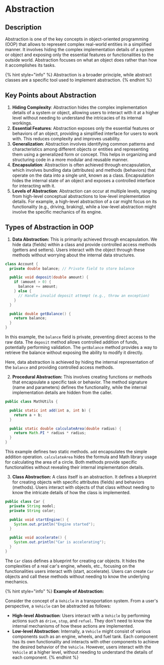 # Abstraction

## Description

Abstraction is one of the key concepts in object-oriented programming (OOP) that allows to represent complex real-world entities in a simplified manner. It involves hiding the complex implementation details of a system or object and exposing only the essential features or functionalities to the outside world. Abstraction focuses on what an object does rather than how it accomplishes its tasks.

{% hint style="info" %}
Abstraction is a broader principle, while abstract classes are a specific tool used to implement abstraction.
{% endhint %}

## Key Points about Abstraction

1. **Hiding Complexity**: Abstraction hides the complex implementation details of a system or object, allowing users to interact with it at a higher level without needing to understand the intricacies of its internal workings.
2. **Essential Features**: Abstraction exposes only the essential features or behaviors of an object, providing a simplified interface for users to work with. This reduces complexity and improves usability.
3. **Generalization**: Abstraction involves identifying common patterns and characteristics among different objects or entities and representing them using a generalized form or concept. This helps in organizing and structuring code in a more modular and reusable manner.
4. **Encapsulation**: Abstraction is often achieved through encapsulation, which involves bundling data (attributes) and methods (behaviors) that operate on the data into a single unit, known as a class. Encapsulation hides the internal state of an object and exposes a controlled interface for interacting with it.
5. **Levels of Abstraction**: Abstraction can occur at multiple levels, ranging from high-level conceptual abstractions to low-level implementation details. For example, a high-level abstraction of a car might focus on its functionality (e.g., driving, braking), while a low-level abstraction might involve the specific mechanics of its engine.

## **Types of Abstraction in OOP**

1. **Data Abstraction:** This is primarily achieved through encapsulation. We hide data (fields) within a class and provide controlled access methods (getters and setters). Users interact with the object through these methods without worrying about the internal data structures.

```java
class Account {
  private double balance; // Private field to store balance

  public void deposit(double amount) {
    if (amount > 0) {
      balance += amount;
    } else {
      // Handle invalid deposit attempt (e.g., throw an exception)
    }
  }

  public double getBalance() {
    return balance;
  }
}
```

In this example, the `balance` field is private, preventing direct access to the raw data. The `deposit` method allows controlled addition of funds, potentially performing validation. The `getBalance` method provides a way to retrieve the balance without exposing the ability to modify it directly.

Here, data abstraction is achieved by hiding the internal representation of the `balance` and providing controlled access methods.

2. **Procedural Abstraction:** This involves creating functions or methods that encapsulate a specific task or behavior. The method signature (name and parameters) defines the functionality, while the internal implementation details are hidden from the caller.

```java
public class MathUtils {

  public static int add(int a, int b) {
    return a + b;
  }

  public static double calculateArea(double radius) {
    return Math.PI * radius * radius;
  }
}
```

This example defines two static methods. `add` encapsulates the simple addition operation. `calculateArea` hides the formula and Math library usage for calculating the area of a circle. Both methods provide specific functionalities without revealing their internal implementation details.

3. **Class Abstraction:** A class itself is an abstraction. It defines a blueprint for creating objects with specific attributes (fields) and behaviors (methods). Users interact with objects of that class without needing to know the intricate details of how the class is implemented.

```java
public class Car {
  private String model;
  private String color;

  public void startEngine() {
    System.out.println("Engine started");
  }

  public void accelerate() {
    System.out.println("Car is accelerating");
  }
}
```

The `Car` class defines a blueprint for creating car objects. It hides the complexities of a real car's engine, wheels, etc., focusing on the functionalities users interact with (start, accelerate). Users can create `Car` objects and call these methods without needing to know the underlying mechanics.

{% hint style="info" %}
**Example of Abstraction:**

Consider the concept of a `Vehicle` in a transportation system. From a user's perspective, a `Vehicle` can be abstracted as follows:

* **High-level Abstraction**: Users interact with a `Vehicle` by performing actions such as `drive`, `stop`, and `refuel`. They don't need to know the internal mechanisms of how these actions are implemented.
* **Low-level Abstraction**: Internally, a `Vehicle` might consist of various components such as an engine, wheels, and fuel tank. Each component has its own functionality and interacts with other components to achieve the desired behavior of the `Vehicle`. However, users interact with the `Vehicle` at a higher level, without needing to understand the details of each component.
{% endhint %}
